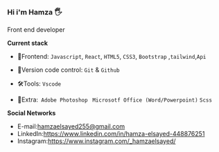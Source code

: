 ### Hi i'm Hamza 🖐️

Front end developer

**Current stack**


- 🚀Frontend: `Javascript`, `React`, `HTML5`, `CSS3`, `Bootstrap` ,`tailwind`,`Api`

- 🔧Version code control: `Git` & `Github`

- 🛠Tools: `Vscode`
- :pencil:Extra:` Adobe Photoshop` ` Microsotf Office (Word/Powerpoint)` `Scss`

**Social Networks**

- E-mail:hamzaelsayed255@gmail.com
- LinkedIn:https://www.linkedin.com/in/hamza-elsayed-448876251
- Instagram:https://www.instagram.com/_hamzaelsayed/

